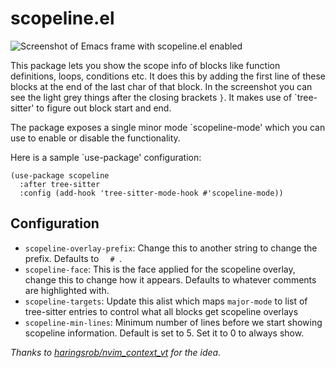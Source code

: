 # scopeline.el

![Screenshot of Emacs frame with scopeline.el enabled](https://user-images.githubusercontent.com/14259816/208631769-052ac0ab-44df-4949-8f2f-3ef43e249f65.png)

This package lets you show the scope info of blocks like function
definitions, loops, conditions etc. It does this by adding the first
line of these blocks at the end of the last char of that block. In the
screenshot you can see the light grey things after the closing
brackets `}`. It makes use of `tree-sitter' to figure out block start
and end.

The package exposes a single minor mode `scopeline-mode' which you
can use to enable or disable the functionality.

Here is a sample `use-package' configuration:

```emacs-lisp
(use-package scopeline
  :after tree-sitter
  :config (add-hook 'tree-sitter-mode-hook #'scopeline-mode))
```

## Configuration

- `scopeline-overlay-prefix`: Change this to another string to change
  the prefix. Defaults to <code>&nbsp;&nbsp;#&nbsp;</code>.
- `scopeline-face`: This is the face applied for the scopeline
  overlay, change this to change how it appears. Defaults to whatever
  comments are highlighted with.
- `scopeline-targets`: Update this alist which maps `major-mode` to
  list of tree-sitter entries to control what all blocks get scopeline
  overlays
- `scopeline-min-lines`: Minimum number of lines before we start
  showing scopeline information. Default is set to 5. Set it to 0 to
  always show.


*Thanks to [haringsrob/nvim_context_vt](https://github.com/haringsrob/nvim_context_vt) for the idea.*
